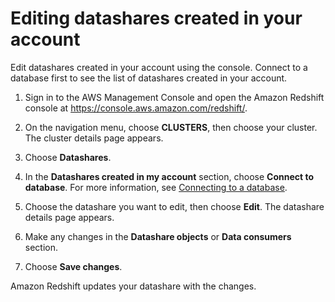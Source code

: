 # Editing datashares created in your account<a name="edit-datashare-console"></a>

Edit datashares created in your account using the console\. Connect to a database first to see the list of datashares created in your account\.

1. Sign in to the AWS Management Console and open the Amazon Redshift console at [https://console\.aws\.amazon\.com/redshift/](https://console.aws.amazon.com/redshift/)\.

1. On the navigation menu, choose **CLUSTERS**, then choose your cluster\. The cluster details page appears\.

1. Choose **Datashares**\.

1. In the **Datashares created in my account** section, choose **Connect to database**\. For more information, see [Connecting to a database](connect-database-console.md)\.

1. Choose the datashare you want to edit, then choose **Edit**\. The datashare details page appears\.

1. Make any changes in the **Datashare objects** or **Data consumers** section\.

1. Choose **Save changes**\.

Amazon Redshift updates your datashare with the changes\.